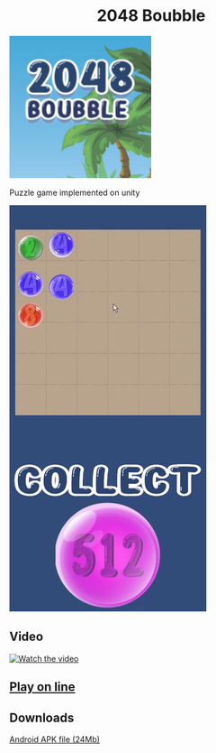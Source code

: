 
<h1 align="center">2048 Boubble</h1>

<img src="https://github.com/VanurikV/2048Boubble/blob/main/Img/Icon.png?raw=true" width="50%">

Puzzle game implemented on unity

![Demo](https://github.com/VanurikV/2048Boubble/blob/main/Img/GameGif.gif?raw=true)


## Video

[![Watch the video](https://img.youtube.com/vi/PfVT6NbdOqU/hqdefault.jpg)](https://youtu.be/PfVT6NbdOqU)



## [Play on line](https://vanurikv.github.io/2048Boubble/index.html)

## Downloads
[Android APK file (24Mb)](https://github.com/VanurikV/2048Boubble/raw/main/Etc/2048Boubble.apk?raw=true)


